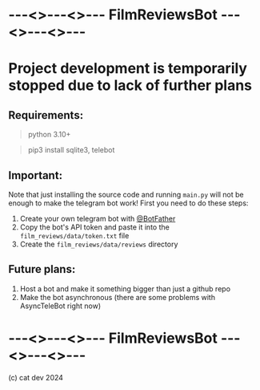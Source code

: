 # ---<>---<>--- FilmReviewsBot ---<>---<>---
# Project development is temporarily stopped due to lack of further plans
## Requirements:

> python 3.10+

> pip3 install sqlite3, telebot

## Important:

Note that just installing the source code and running ```main.py``` will not be enough to make the telegram bot work! First you need to do these steps:
1. Create your own telegram bot with [@BotFather](https://telegram.me/BotFather)
2. Copy the bot's API token and paste it into the ```film_reviews/data/token.txt``` file
3. Create the ```film_reviews/data/reviews``` directory

## Future plans:

1. Host a bot and make it something bigger than just a github repo
2. Make the bot asynchronous (there are some problems with AsyncTeleBot right now)

# ---<>---<>--- FilmReviewsBot ---<>---<>---
(c) cat dev 2024
